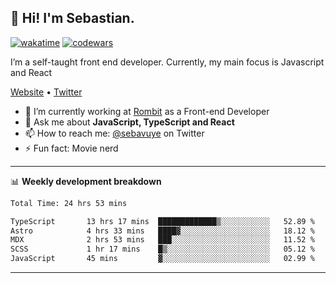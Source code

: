 ## 👋 Hi! I'm Sebastian.

[![wakatime](https://wakatime.com/badge/user/df0036c6-328a-4a39-be9b-e49417ed22a1.svg)](https://wakatime.com/@df0036c6-328a-4a39-be9b-e49417ed22a1)
[![codewars](https://www.codewars.com/users/sebavuye/badges/small)](https://www.codewars.com/users/sebavuye)

I’m a self-taught front end developer. Currently, my main focus is Javascript and React

[Website](https://sebastianvuye.be) • [Twitter](https://twitter.com/sebavuye)

- 🔭 I’m currently working at [Rombit](https://rombit.com/) as a Front-end Developer
- 💬 Ask me about **JavaScript, TypeScript and React**
- 📫 How to reach me: [@sebavuye](https://twitter.com/sebavuye) on Twitter
- ⚡ Fun fact: Movie nerd

-------

📊 **Weekly development breakdown**

<!--START_SECTION:waka-->

```txt
Total Time: 24 hrs 53 mins

TypeScript       13 hrs 17 mins  █████████████▒░░░░░░░░░░░   52.89 %
Astro            4 hrs 33 mins   ████▓░░░░░░░░░░░░░░░░░░░░   18.12 %
MDX              2 hrs 53 mins   ███░░░░░░░░░░░░░░░░░░░░░░   11.52 %
SCSS             1 hr 17 mins    █▒░░░░░░░░░░░░░░░░░░░░░░░   05.12 %
JavaScript       45 mins         ▓░░░░░░░░░░░░░░░░░░░░░░░░   02.99 %
```

<!--END_SECTION:waka-->
-------
